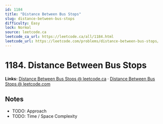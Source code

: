 ```yaml
--- 
id: 1184
title: "Distance Between Bus Stops"
slug: distance-between-bus-stops
difficulty: Easy
lock: Normal
source: leetcode.ca
leetcode_ca_url: https://leetcode.ca/all/1184.html
leetcode_url: https://leetcode.com/problems/distance-between-bus-stops/
---
```


# 1184. Distance Between Bus Stops

**Links:** [Distance Between Bus Stops @ leetcode.ca](https://leetcode.ca/all/1184.html) · [Distance Between Bus Stops @ leetcode.com](https://leetcode.com/problems/distance-between-bus-stops/)

## Notes
- TODO: Approach
- TODO: Time / Space Complexity
